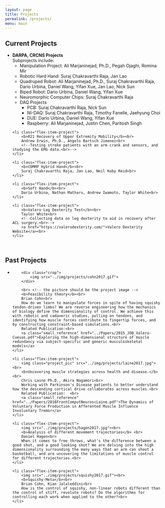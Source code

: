 ```yaml
---
layout: page
title: Projects
permalink: /projects/
menu: main
---
```


<style>
.small_reference {font-size:10px}
.project_pic_crop {
    width: 100%;
    height: 170px;
    overflow: hidden;
}
.project_pic_crop {height:100%}

</style>

## Current Projects

<ul class="flex-container">
	<li class="flex-item-project">
		<b>DARPA, CRCNS Projects</b><br>
		<!--Using machine learning to teach biped and quadruped robotic systems how to walk.<br>-->
		Subprojects include:<br>
		<ul>
			<li>Manipulation Project: Ali Marjaninejad, Ph.D., Pegah Ojaghi, Romina Mir</li>
			<li>Robotic Hard Hand: Suraj Chakravarthi Raja, Jan Lao</li>
			<li>Quadruped Robot: Ali Marjaninejad, Ph.D., Suraj Chakravarthi Raja, Darío Urbina, Daniel Wang, Yifan Xue, Jan Lao, Nick Sun</li>
			<li>Biped Robot: Darío Urbina, Daniel Wang, Yifan Xue</li>
			<li>Neuromorphic Computer Chips: Suraj Chakravarthi Raja</li>
			<li>DAQ Projects
				<ul>
					<li>PCB: Suraj Chakravarthi Raja, Nick Sun</li>
					<li>NI-DAQ: Suraj Chakravarthi Raja, Timothy Fanelle, Jaehyung Choi</li>
					<li>DUE: Darío Urbina, Daniel Wang, Yifan Xue</li>
					<li>Raspberry: Ali Marjaninejad, Justin Chen, Paritosh Singh</li>
				</ul>
			</li>
		</ul>
	</li>
		
	<li class="flex-item-project">
	  	<b>R21 Recovery of Upper Extremity Mobility</b><br>
		Andrew Erwin, Ph.D., Angelo Bartsch Jimenez<br>
		<!--Testing stroke patients with an arm crank and sensors, and studying the EMG data.<br>-->
	</li>
	
	<li class="flex-item-project">
	  	<b>CDMRP Hybrid Hand</b><br>
		Suraj Chakravarthi Raja, Jan Lao, Neil Koby Reid<br>
	</li>
	
	<li class="flex-item-project">
	  	<b>Soft Hand</b><br>
		Darío Urbina, Nathan Matharu, Andrew Iwamoto, Taylor White<br>
	</li>
	
	<li class="flex-item-project">
	  	<b>Valero Leg Dexterity Test</b><br>
		Taylor White<br>
		<!--Collecting data on leg dexterity to aid in recovery after ACL surgery.<br>-->
		<a href="https://valerodexterity.com/">Valero Dexterity Website</a><br>
	</li>
	
</ul>

<br>

## Past Projects

<ul class="flex-container">
	<li class="flex-item-project">

		<div class="crop">
			<img src="../img/projects/cohn2017.gif">
		</div>

		<br> <!-- the picture should be the project image -->
	  	<b>Feasibility theory</b><br>
		Brian Cohn<br>
		How do we learn to manipulate forces in spite of having squishy tendon-driven limbs? We are reverse engineering how the mechanics of biology define the dimensionality of control. We achieve this with robotic and cadaveric studies, pulling on tendons, and identifying how muscle forces contribute to fingertip forces, and by constructing constraint-based simulations.<br>
		Related Publication:<br>
		<a class="small_reference" href="../Papers/2015_JOB_Valero-Cuevas.pdf">Exploring the high-dimensional structure of muscle redundancy via subject-specific and generic musculoskeletal models</a>
	</li>

	<li class="flex-item-project">
		<img class="project_pic" src="../img/projects/laine2017.jpg"><br>
		<b>Uncovering muscle strategies across health and disease.</b><br>
		Chris Laine Ph.D., Akira Nagamori<br>
		Working with Parkinson's Disease patients to better understand how the descending cortical drive collaborates across muscles.<br>
		Related Publication:  <br>
		<a class="small_reference" href="../Papers/2016FrontComputNeuroscLaine.pdf">The Dynamics of Voluntary Force Production in Afferented Muscle Influence Involuntary Tremor</a>
	</li>

	<li class="flex-item-project">
	  	<img src="../img/projects/hagen2017.jpg"><br>
	  	<b>Analysis of different movement trajectories</b> <br>
		Daniel Hagen<br>
		When it comes to free throws, what's the difference between a good shot, and a good looking shot? We are delving into the high dimensionality surrounding the many ways that an arm can shoot a basketball, and are uncovering the limitations of muscle control for different trajectories.<br>
	</li>

	<li class="flex-item-project">
		<img src="../img/projects/squishy2017.gif"><br>
		<b>Squishy-Meta</b><br>
		Brian Cohn, Kian Jalaleddini<br>
		How is the control of squishy, non-linear robots different than the control of stiff, revolute robots? Do the algorithms for controlling each work when applied to the other?<br>
	</li>
</ul>
